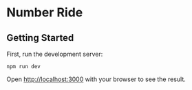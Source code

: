 # Number Ride

## Getting Started

First, run the development server:

`npm run dev`

Open [http://localhost:3000](http://localhost:3000) with your browser to see the result.
